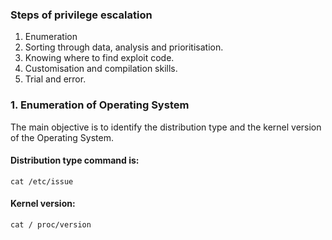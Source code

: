 ### Steps of privilege escalation

1. Enumeration
2. Sorting through data, analysis and prioritisation.
3. Knowing where to find exploit code.
4. Customisation and compilation skills.
5. Trial and error.

### 1. Enumeration of Operating System

The main objective is to identify the distribution type and the kernel version of the Operating System.

#### Distribution type command is:

 `cat /etc/issue`
 
#### Kernel version: 

 `cat / proc/version`
 
 

